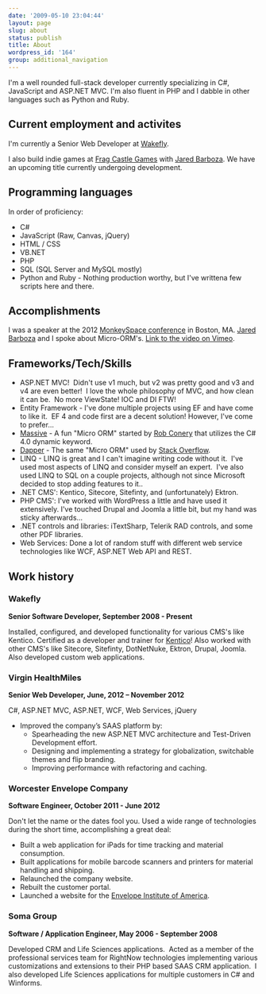 ```yaml
---
date: '2009-05-10 23:04:44'
layout: page
slug: about
status: publish
title: About
wordpress_id: '164'
group: additional_navigation
---
```


I'm a well rounded full-stack developer currently specializing in C#, JavaScript and ASP.NET MVC. I'm also fluent in PHP and I dabble in other languages such as Python and Ruby.


## Current employment and activites

I'm currently a Senior Web Developer at [Wakefly](http://www.wakefly.com).

I also build indie games at [Frag Castle Games](http://fragcastle.com) with [Jared Barboza](http://codeimpossible.com).  We have an upcoming title currently undergoing  development.


## Programming languages

In order of proficiency:

- C#
- JavaScript (Raw, Canvas, jQuery)
- HTML / CSS
- VB.NET
- PHP
- SQL (SQL Server and MySQL mostly)
- Python and Ruby - Nothing production worthy, but I've writtena few scripts here and there.

## Accomplishments

I was a speaker at the 2012 [MonkeySpace conference](http://monkeyspace.org/) in Boston, MA. [Jared Barboza](http://codeimpossible.com) and I spoke about Micro-ORM's. [Link to the video on Vimeo](http://vimeo.com/56814733).

## Frameworks/Tech/Skills

- ASP.NET MVC!  Didn't use v1 much, but v2 was pretty good and v3 and v4 are even better!  I love the whole philosophy of MVC, and how clean it can be.  No more ViewState! IOC and DI FTW!
- Entity Framework - I've done multiple projects using EF and have come to like it.  EF 4 and code first are a decent solution!  However, I've come to prefer...
- [Massive](https://github.com/robconery/massive/) - A fun "Micro ORM" started by [Rob Conery](http://blog.wekeroad.com/helpy-stuff/and-i-shall-call-it-massive) that utilizes the C# 4.0 dynamic keyword.
- [Dapper](http://code.google.com/p/dapper-dot-net/) - The same "Micro ORM" used by [Stack Overflow](http://stackoverflow.com).
- LINQ - LINQ is great and I can't imagine writing code without it.  I've used most aspects of LINQ and consider myself an expert.  I've also used LINQ to SQL on a couple projects, although not since Microsoft decided to stop adding features to it..
- .NET CMS': Kentico, Sitecore, Sitefinty, and (unfortunately) Ektron.
- PHP CMS': I've worked with WordPress a little and have used it extensively.  I've touched Drupal and Joomla a little bit, but my hand was sticky afterwards...
- .NET controls and libraries: iTextSharp, Telerik RAD controls, and some other PDF libraries.
- Web Services: Done a lot of random stuff with different web service technologies like WCF, ASP.NET Web API and REST.


## Work history


### Wakefly
**Senior Software Developer, September 2008 - Present**

Installed, configured, and developed functionality for various CMS's like Kentico. Certified as a developer and trainer for [Kentico](http://www.kentico.com)! Also worked with other CMS's like Sitecore, Sitefinty, DotNetNuke, Ektron, Drupal, Joomla.  Also developed custom web applications.


### Virgin HealthMiles
**Senior Web Developer, June, 2012 – November 2012**

C#, ASP.NET MVC, ASP.NET, WCF, Web Services, jQuery
- Improved the company’s SAAS platform by:
  - Spearheading the new ASP.NET MVC architecture and Test-Driven Development effort.
  - Designing and implementing a strategy for globalization, switchable themes and flip branding.
  - Improving performance with refactoring and caching.


### Worcester Envelope Company
**Software Engineer, October 2011 - June 2012**

Don't let the name or the dates fool you. Used a wide range of technologies during the short time, accomplishing a great deal:

- Built a web application for iPads for time tracking and material consumption.
- Built applications for mobile barcode scanners and printers for material handling and shipping.
- Relaunched the company website.
- Rebuilt the customer portal.
- Launched a website for the [Envelope Institute of America](http://envelopeinstitute.org).


### Soma Group
**Software / Application Engineer, May 2006 - September 2008**

Developed CRM and Life Sciences applications.  Acted as a member of the professional services team for RightNow technologies implementing various customizations and extensions to their PHP based SAAS CRM application.  I also developed Life Sciences applications for multiple customers in C# and Winforms.


